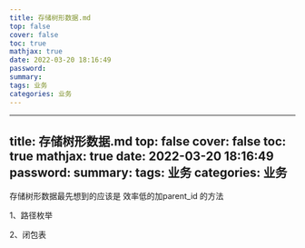 ```yaml
---
title: 存储树形数据.md
top: false
cover: false
toc: true
mathjax: true
date: 2022-03-20 18:16:49
password:
summary:
tags: 业务
categories: 业务
---
```

---
title: 存储树形数据.md
top: false
cover: false
toc: true
mathjax: true
date: 2022-03-20 18:16:49
password:
summary:
tags: 业务
categories: 业务
---
存储树形数据最先想到的应该是 效率低的加parent_id 的方法

1、路径枚举

2、闭包表
